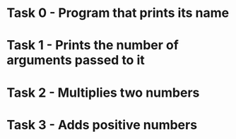 # Task 0 - Program that prints its name
# Task 1 - Prints the number of arguments passed to it
# Task 2 - Multiplies two numbers
# Task 3 - Adds positive numbers
